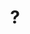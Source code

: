 ---
pid: pt57
title: "?"
location_transcription: Francisville / Citywide
coordinates: "[-75.163886547093, 39.968349744709]"
zipcode: '19125'
gen_neighborhood: River Wards
neighborhood: Fishtown,Kensington
outside_phl: 
age: '28'
age_range: 20-29
instagram: 
image_file_name: pt_57.jpg
proposal_transcription: |-
  Francisville/Point Breeze/etc. Spotlight neighborhoods of past or that are disappearing due to gentrification. Educate on history, community events that once happened.
  City wide spotlights on murals done by the community NOT by mural arts.
  More central monuments of our POC founders - Coltrane, Ella, North Phila Theater
topic: Person,Inclusivity,Neighborhoods,Social Justice,Gentrification
topic_summary: 0, 0, 0, 0, 0, 0, 0
type: Mural,Memorial
keywords_other: community, POC
credit: 
image_labels: 
twitter: 
facebook: 
permalink: "/monuments/pt57/"
layout: item-page
---